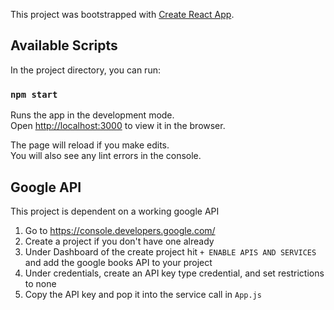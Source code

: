 This project was bootstrapped with [Create React App](https://github.com/facebook/create-react-app).

## Available Scripts

In the project directory, you can run:

### `npm start`

Runs the app in the development mode.<br>
Open [http://localhost:3000](http://localhost:3000) to view it in the browser.

The page will reload if you make edits.<br>
You will also see any lint errors in the console.

## Google API

This project is dependent on a working google API

1. Go to https://console.developers.google.com/
2. Create a project if you don't have one already
3. Under Dashboard of the create project hit  `+ ENABLE APIS AND SERVICES` and add the google books API to your project
4. Under credentials, create an API key type credential, and set restrictions to none
5. Copy the API key and pop it into the service call in `App.js`